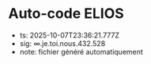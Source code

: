 # Auto-code ELIOS
- ts: 2025-10-07T23:36:21.777Z
- sig: ∞.je.toi.nous.432.528
- note: fichier généré automatiquement